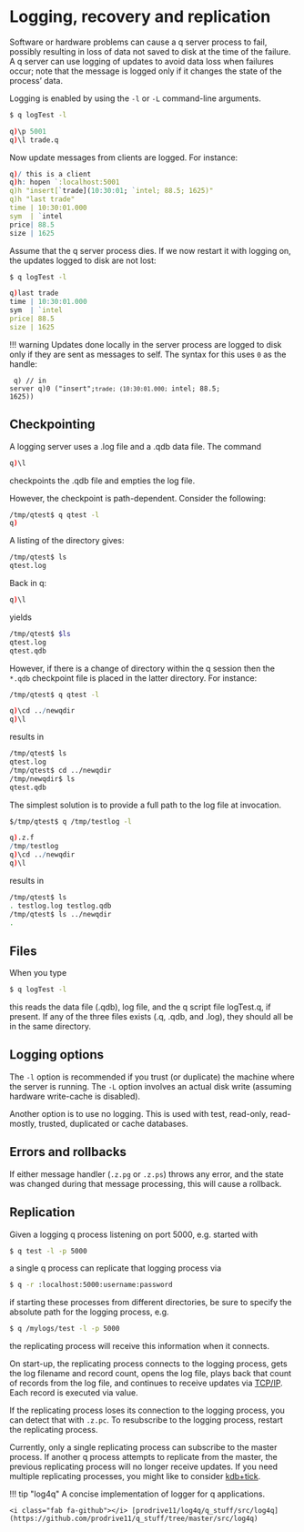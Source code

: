 # Logging, recovery and replication

Software or hardware problems can cause a q server process to fail, possibly resulting in loss of data not saved to disk at the time of the failure. A q server can use logging of updates to avoid data loss when failures occur; note that the message is logged only if it changes the state of the process’ data.

Logging is enabled by using the `-l` or `-L` command-line arguments.
```bash
$ q logTest -l
```
```q
q)\p 5001
q)\l trade.q
```
Now update messages from clients are logged. For instance:
```q
q)/ this is a client
q)h: hopen `:localhost:5001
q)h "insert[`trade](10:30:01; `intel; 88.5; 1625)"
q)h "last trade"
time | 10:30:01.000
sym  | `intel
price| 88.5
size | 1625
```
Assume that the q server process dies. If we now restart it with logging on, the updates logged to disk are not lost:
```bash
$ q logTest -l
```
```q
q)last trade
time | 10:30:01.000
sym  | `intel
price| 88.5
size | 1625
```

!!! warning 
    Updates done locally in the server process are logged to disk only if they are sent as messages to self. The syntax for this uses `0` as the handle:
    <pre><code class="language-q">
    q) // in server
    q)0 ("insert";`trade; (10:30:01.000; `intel; 88.5; 1625))
    </code></pre>


## Checkpointing

A logging server uses a .log file and a .qdb data file. The command
```q
q)\l
```
checkpoints the .qdb file and empties the log file.

However, the checkpoint is path-dependent. Consider the following:
```bash
/tmp/qtest$ q qtest -l
q)
```
A listing of the directory gives:
```bash
/tmp/qtest$ ls
qtest.log
```
Back in q:
```q
q)\l
```
yields
```bash
/tmp/qtest$ $ls
qtest.log
qtest.qdb
```
However, if there is a change of directory within the q session then the `*.qdb` checkpoint file is placed in the latter directory. For instance:
```bash
/tmp/qtest$ q qtest -l
```
```q
q)\cd ../newqdir
q)\l
```
results in
```bash
/tmp/qtest$ ls
qtest.log
/tmp/qtest$ cd ../newqdir
/tmp/newqdir$ ls
qtest.qdb
```
The simplest solution is to provide a full path to the log file at invocation.
```bash
$/tmp/qtest$ q /tmp/testlog -l
```
```q
q).z.f
/tmp/testlog
q)\cd ../newqdir
q)\l
```
results in
```bash
/tmp/qtest$ ls
. testlog.log testlog.qdb
/tmp/qtest$ ls ../newqdir
.
```


## Files

When you type
```bash
$ q logTest -l
```
this reads the data file (.qdb), log file, and the q script file logTest.q, if present. If any of the three files exists (.q, .qdb, and .log), they should all be in the same directory.


## Logging options

The `-l` option is recommended if you trust (or duplicate) the machine where the server is running. The `-L` option involves an actual disk write (assuming hardware write-cache is disabled).

Another option is to use no logging. This is used with test, read-only, read-mostly, trusted, duplicated or cache databases.


## Errors and rollbacks

If either message handler (`.z.pg` or `.z.ps`) throws any error, and the state was changed during that message processing, this will cause a rollback.


## Replication

Given a logging q process listening on port 5000, e.g. started with
```bash
$ q test -l -p 5000
```
a single q process can replicate that logging process via
```bash
$ q -r :localhost:5000:username:password
```
if starting these processes from different directories, be sure to specify the absolute path for the logging process, e.g.
```bash
$ q /mylogs/test -l -p 5000
```
the replicating process will receive this information when it connects. 

On start-up, the replicating process connects to the logging process, gets the log filename and record count, opens the log file, plays back that count of records from the log file, and continues to receive updates via [TCP/IP](ipc). Each record is executed via value.

If the replicating process loses its connection to the logging process, you can detect that with `.z.pc`. To resubscribe to the logging process, restart the replicating process.

Currently, only a single replicating process can subscribe to the master process. If another q process attempts to replicate from the master, the previous replicating process will no longer receive updates. If you need multiple replicating processes, you might like to consider [kdb+tick](/tutorials/startingq/tick/).

!!! tip "log4q"
    A concise implementation of logger for q applications.

    <i class="fab fa-github"></i> [prodrive11/log4q/q_stuff/src/log4q](https://github.com/prodrive11/q_stuff/tree/master/src/log4q)
